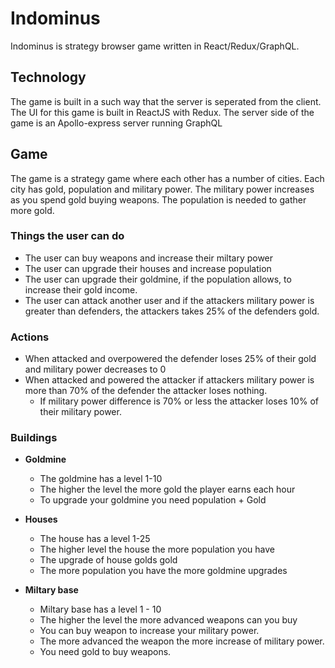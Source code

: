 # Indominus

Indominus is strategy browser game written in React/Redux/GraphQL.

## Technology

The game is built in a such way that the server is seperated from the client.
The UI for this game is built in ReactJS with Redux.
The server side of the game is an Apollo-express server running GraphQL

## Game

The game is a strategy game where each other has a number of cities. Each city has gold, population and military power.
The military power increases as you spend gold buying weapons.
The population is needed to gather more gold.

### Things the user can do

- The user can buy weapons and increase their miltary power
- The user can upgrade their houses and increase population
- The user can upgrade their goldmine, if the population allows, to increase their gold income.
- The user can attack another user and if the attackers military power is greater than defenders, the attackers takes 25% of the defenders gold.

### Actions

- When attacked and overpowered the defender loses 25% of their gold and military power decreases to 0
- When attacked and powered the attacker if attackers military power is more than 70% of the defender the attacker loses nothing.
  - If military power difference is 70% or less the attacker loses 10% of their military power.

### Buildings

- **Goldmine**
  - The goldmine has a level 1-10
  - The higher the level the more gold the player earns each hour
  - To upgrade your goldmine you need population + Gold

- **Houses**
  - The house has a level 1-25
  - The higher level the house the more population you have
  - The upgrade of house golds gold
  - The more population you have the more goldmine upgrades

- **Miltary base**
  - Miltary base has a level 1 - 10
  - The higher the level the more advanced weapons can you buy
  - You can buy weapon to increase your military power.
  - The more advanced the weapon the more increase of military power.
  - You need gold to buy weapons.

